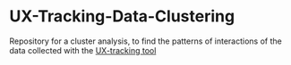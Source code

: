 # UX-Tracking-Data-Clustering
Repository for a cluster analysis, to find the patterns of interactions of the data collected with the [UX-tracking tool](https://github.com/Colab-UNIRIO-UFPA/uxtracking.com)
